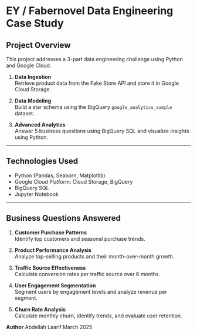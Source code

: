 # EY / Fabernovel Data Engineering Case Study

##  Project Overview

This project addresses a 3-part data engineering challenge using Python and Google Cloud:

1. **Data Ingestion**  
   Retrieve product data from the Fake Store API and store it in Google Cloud Storage.

2. **Data Modeling**  
   Build a star schema using the BigQuery `google_analytics_sample` dataset.

3. **Advanced Analytics**  
   Answer 5 business questions using BigQuery SQL and visualize insights using Python.

---

##  Technologies Used

- Python (Pandas, Seaborn, Matplotlib)
- Google Cloud Platform: Cloud Storage, BigQuery
- BigQuery SQL
- Jupyter Notebook


---

##  Business Questions Answered

1. **Customer Purchase Patterns**  
   Identify top customers and seasonal purchase trends.

2. **Product Performance Analysis**  
   Analyze top-selling products and their month-over-month growth.

3. **Traffic Source Effectiveness**  
   Calculate conversion rates per traffic source over 6 months.

4. **User Engagement Segmentation**  
   Segment users by engagement levels and analyze revenue per segment.

5. **Churn Rate Analysis**  
   Calculate monthly churn, identify trends, and evaluate user retention.




**Author**
Abdellah Laarif
March 2025
